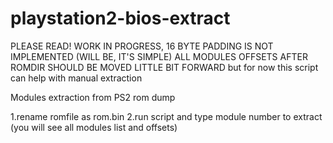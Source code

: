 # playstation2-bios-extract
PLEASE READ!
WORK IN PROGRESS, 16 BYTE PADDING IS NOT IMPLEMENTED (WILL BE, IT'S SIMPLE)
ALL MODULES OFFSETS AFTER ROMDIR SHOULD BE MOVED LITTLE BIT FORWARD
but for now this script can help with manual extraction

Modules extraction from PS2 rom dump

1.rename romfile as rom.bin
2.run script and type module number to extract
(you will see all modules list and offsets)
